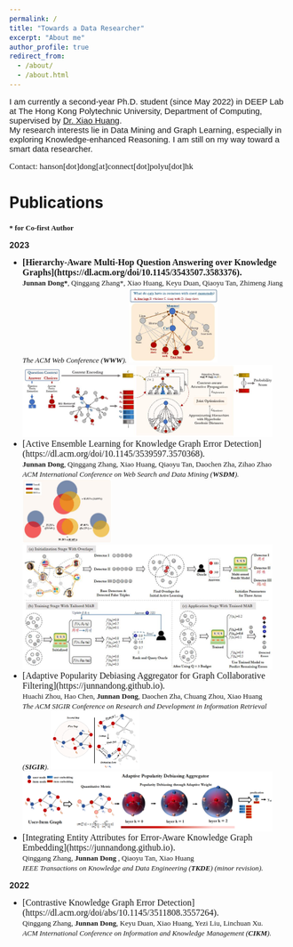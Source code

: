 ```yaml
---
permalink: /
title: "Towards a Data Researcher"
excerpt: "About me"
author_profile: true
redirect_from: 
  - /about/
  - /about.html
---
```


<span style="font-family: Arial; font-size: 15px">I am currently a second-year Ph.D. student (since May 2022) in DEEP Lab at The Hong Kong Polytechnic University, Department of Computing, supervised by [Dr. Xiao Huang](https://www4.comp.polyu.edu.hk/~xiaohuang/index.html "Redirecting to Dr.Huang's homepage").<br>
My research interests lie in Data Mining and Graph Learning, especially in exploring Knowledge-enhanced Reasoning. I am still on my way toward a smart data researcher.</span>

<span style="font-family: Consolas; font-size: 15px; font:bold">Contact: hanson[dot]dong[at]connect[dot]polyu[dot]hk</span>

<h1> Publications </h1>
<font face="Consolas" size=2><b>* for Co-first Author</b></font>

<b>2023</b>

* <span style="font-family: Consolas; font-size: 16px; font:bold">
  <b>[Hierarchy-Aware Multi-Hop Question Answering over Knowledge Graphs](https://dl.acm.org/doi/10.1145/3543507.3583376). </b></span>  <br>
    <font face="verdana" size=2><b>Junnan Dong*</b>, Qinggang Zhang*, Xiao Huang, Keyu Duan, Qiaoyu Tan, Zhimeng Jiang  <br>   
    <i>The ACM Web Conference (<b>WWW</b>).</i></font>
    <img src="/images/HamQA_running.jpg" alt="HamQA_running" width="160"/>
    <img src="/images/HamQA.jpg" alt="HamQA" width="450"/>
* <span style="font-family: Consolas; font-size: 16px; font:bold">
  [Active Ensemble Learning for Knowledge Graph Error Detection](https://dl.acm.org/doi/10.1145/3539597.3570368). </span>  <br>
    <font face="verdana" size=2><b>Junnan Dong</b>, Qinggang Zhang, Xiao Huang, Qiaoyu Tan, Daochen Zha, Zihao Zhao  <br>   
    <i>ACM International Conference on Web Search and Data Mining (<b>WSDM</b>).</i></font>
    <img src="/images/KAEL_running.jpg" alt="KAEL_running" width="160"/>
    <img src="/images/KAEL.jpg" alt="KAEL" width="450"/>
* <span style="font-family: Consolas; font-size: 16px; font:bold">
  [Adaptive Popularity Debiasing Aggregator for Graph Collaborative Filtering](https://junnandong.github.io). </span>  <br>
    <font face="verdana" size=2>Huachi Zhou, Hao Chen, <b>Junnan Dong</b>, Daochen Zha, Chuang Zhou, Xiao Huang  <br> 
    <i>The ACM SIGIR Conference on Research and Development in Information Retrieval (<b>SIGIR</b>).</i></font>  
    <img src="/images/APDA_running example.png" alt="APDA_running" width="160"/>
    <img src="/images/APDA.png" alt="APDA" width="450"/>
* <span style="font-family: Consolas; font-size: 16px; font:bold">
  [Integrating Entity Attributes for Error-Aware Knowledge Graph Embedding](https://junnandong.github.io). </span>  <br>
    <font face="verdana" size=2>Qinggang Zhang, <b> Junnan Dong </b>, Qiaoyu Tan, Xiao Huang  <br> 
    <i>IEEE Transactions on Knowledge and Data Engineering (<b>TKDE</b>) (minor revision).</i></font>  

<b>2022</b>
* <span style="font-family: Consolas; font-size: 16px; font:bold">
  [Contrastive Knowledge Graph Error Detection](https://dl.acm.org/doi/abs/10.1145/3511808.3557264).  </span>   <br>
    <font face="verdana" size=2>Qinggang Zhang, <b>Junnan Dong</b>, Keyu Duan, Xiao Huang, Yezi Liu, Linchuan Xu.    <br>  
    <i>ACM International Conference on Information and Knowledge Management (<b>CIKM</b>). </i> </font>
<div style='display: none'>* <span style="font-family: Consolas; font-size: 16px; font:bold">
  [College-Related Question Answering based on Knowledge Graph](https://junnandong.github.io).  </span>   <br>
    <font face="verdana" size=2>Peng, Cheng, Hao Jiang, <b>Junnan Dong</b>, Xiao Huang.    <br>  
    <i>IEEE Data Engineering. </i> </font>
* <span style="font-family: Consolas; font-size: 16px; font:bold">
  [Constructing Low-Redundant and High-Accuracy Knowledge Graphs for Education](https://junnandong.github.io).  </span>   <br>
    <font face="verdana" size=2>Li, Wentao, Huachi Zhou, <b>Junnan Dong</b>, Qinggang Zhang, Qing Li, George Baciu, Jiannong Cao, Xiao Huang.    <br>
    <i>Internation Conference on Web-based Learning (<b>ICWL</b>). </i> </font>
* <span style="font-family: Consolas; font-size: 16px; font:bold">
  [KCUBE: A Knowledge Graph University Curriculum Framework for Student Advising and Career Planning](https://junnandong.github.io).  </span>   <br>
    <font face="verdana" size=2>Li, Qing, George Baciu, Jiannong Cao, Xiao Huang, Richard Chen Li, Peter HF Ng, <b>Junnan Dong</b>, Qinggang Zhang, Zackary PT Sin, Yaowei Wang.    <br>
    <i>International Conference on Blended Learning (<b>ICBL</b>). </i> </font> </div>
